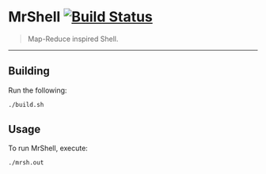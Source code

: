 MrShell [![Build Status](https://travis-ci.org/Glavin001/MrShell.svg?branch=master)](https://travis-ci.org/Glavin001/MrShell)
=======

> Map-Reduce inspired Shell.

---

## Building

Run the following:

```bash
./build.sh
```

## Usage

To run MrShell, execute:

```bash
./mrsh.out
```
